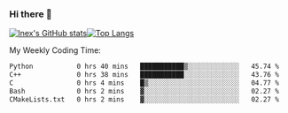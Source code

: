 ### Hi there 👋
[![lnex's GitHub stats](https://github-readme-stats.vercel.app/api?username=lnexenl&count_private=true&show_icons=true)](https://github.com/anuraghazra/github-readme-stats)[![Top Langs](https://github-readme-stats.vercel.app/api/top-langs/?username=lnexenl&layout=compact&langs_count=8&exclude_repo=32-bit-MIPS-CPU)](https://github.com/anuraghazra/github-readme-stats)

My Weekly Coding Time:
<!--START_SECTION:waka-->

```txt
Python           0 hrs 40 mins   ███████████▒░░░░░░░░░░░░░   45.74 %
C++              0 hrs 38 mins   ███████████░░░░░░░░░░░░░░   43.76 %
C                0 hrs 4 mins    █▒░░░░░░░░░░░░░░░░░░░░░░░   04.77 %
Bash             0 hrs 2 mins    ▓░░░░░░░░░░░░░░░░░░░░░░░░   02.27 %
CMakeLists.txt   0 hrs 2 mins    ▓░░░░░░░░░░░░░░░░░░░░░░░░   02.27 %
```

<!--END_SECTION:waka-->
